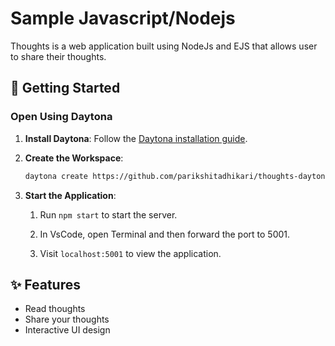 # Sample Javascript/Nodejs

Thoughts is a web application built using NodeJs and EJS that allows user to share their thoughts.

## 🚀 Getting Started

### Open Using Daytona  

1. **Install Daytona**: Follow the [Daytona installation guide](https://www.daytona.io/docs/installation/installation/).  

2. **Create the Workspace**:  
   ```bash  
   daytona create https://github.com/parikshitadhikari/thoughts-daytona.git 
   ```  

3. **Start the Application**:  

   1. Run `npm start` to start the server.

   2. In VsCode, open Terminal and then forward the port to 5001.

   3. Visit `localhost:5001` to view the application.

## ✨ Features  
- Read thoughts
- Share your thoughts
- Interactive UI design
